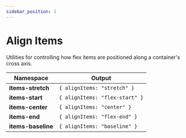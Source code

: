 ```yaml
---
sidebar_position: 1
---
```


# Align Items
Utilities for controlling how flex items are positioned along a container's cross axis.

Namespace | Output
--------- | ------
**items-stretch** | `{ alignItems: "stretch" }`
**items-start** | `{ alignItems: "flex-start" }`
**items-center** | `{ alignItems: "center" }`
**items-end** | `{ alignItems: "flex-end" }`
**items-baseline** | `{ alignItems: "baseline" }`